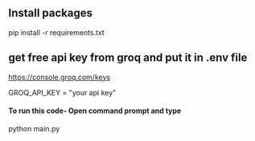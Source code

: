 ## Install packages
pip install -r requirements.txt

## get free api key from groq and put it in .env file
https://console.groq.com/keys

GROQ_API_KEY = "your api key"

#### To run this code- Open command prompt and type
python main.py


